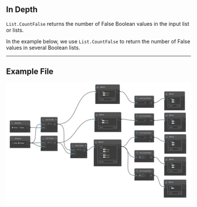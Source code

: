 ## In Depth
`List.CountFalse` returns the number of False Boolean values in the input list or lists.

In the example below, we use `List.CountFalse` to return the number of False values in several Boolean lists. 
___
## Example File

![List.CountFalse](./DSCore.List.CountFalse_img.jpg)